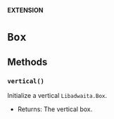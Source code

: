 **EXTENSION**

# `Box`

## Methods
### `vertical()`

Initialize a vertical `Libadwaita.Box`.
- Returns: The vertical box.
